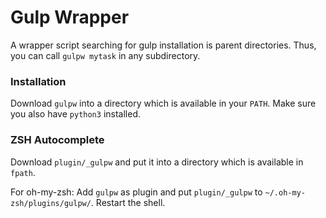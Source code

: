 Gulp Wrapper
===

A wrapper script searching for gulp installation is parent directories. Thus, you can call `gulpw mytask` in any subdirectory.

### Installation

Download `gulpw` into a directory which is available in your `PATH`. Make sure you also have `python3` installed.

### ZSH Autocomplete

Download `plugin/_gulpw` and put it into a directory which is available in `fpath`.

For oh-my-zsh: Add `gulpw` as plugin and put `plugin/_gulpw` to `~/.oh-my-zsh/plugins/gulpw/`. Restart the shell.
